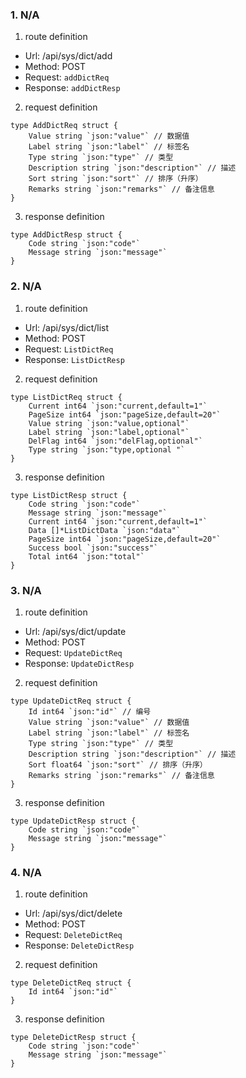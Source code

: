 ### 1. N/A

1. route definition

- Url: /api/sys/dict/add
- Method: POST
- Request: `addDictReq`
- Response: `addDictResp`

2. request definition



```golang
type AddDictReq struct {
	Value string `json:"value"` // 数据值
	Label string `json:"label"` // 标签名
	Type string `json:"type"` // 类型
	Description string `json:"description"` // 描述
	Sort string `json:"sort"` // 排序（升序）
	Remarks string `json:"remarks"` // 备注信息
}
```


3. response definition



```golang
type AddDictResp struct {
	Code string `json:"code"`
	Message string `json:"message"`
}
```

### 2. N/A

1. route definition

- Url: /api/sys/dict/list
- Method: POST
- Request: `ListDictReq`
- Response: `ListDictResp`

2. request definition



```golang
type ListDictReq struct {
	Current int64 `json:"current,default=1"`
	PageSize int64 `json:"pageSize,default=20"`
	Value string `json:"value,optional"`
	Label string `json:"label,optional"`
	DelFlag int64 `json:"delFlag,optional"`
	Type string `json:"type,optional "`
}
```


3. response definition



```golang
type ListDictResp struct {
	Code string `json:"code"`
	Message string `json:"message"`
	Current int64 `json:"current,default=1"`
	Data []*ListDictData `json:"data"`
	PageSize int64 `json:"pageSize,default=20"`
	Success bool `json:"success"`
	Total int64 `json:"total"`
}
```

### 3. N/A

1. route definition

- Url: /api/sys/dict/update
- Method: POST
- Request: `UpdateDictReq`
- Response: `UpdateDictResp`

2. request definition



```golang
type UpdateDictReq struct {
	Id int64 `json:"id"` // 编号
	Value string `json:"value"` // 数据值
	Label string `json:"label"` // 标签名
	Type string `json:"type"` // 类型
	Description string `json:"description"` // 描述
	Sort float64 `json:"sort"` // 排序（升序）
	Remarks string `json:"remarks"` // 备注信息
}
```


3. response definition



```golang
type UpdateDictResp struct {
	Code string `json:"code"`
	Message string `json:"message"`
}
```

### 4. N/A

1. route definition

- Url: /api/sys/dict/delete
- Method: POST
- Request: `DeleteDictReq`
- Response: `DeleteDictResp`

2. request definition



```golang
type DeleteDictReq struct {
	Id int64 `json:"id"`
}
```


3. response definition



```golang
type DeleteDictResp struct {
	Code string `json:"code"`
	Message string `json:"message"`
}
```

